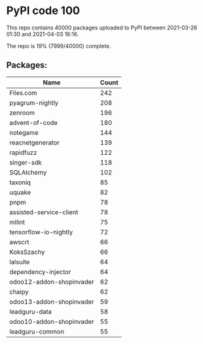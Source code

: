 # PyPI code 100

This repo contains 40000 packages uploaded to PyPI between 
2021-03-26 01:30 and 2021-04-03 16:16.

The repo is 19% (7999/40000) complete.

## Packages:

| Name  | Count |
| ----- | ----- |
| Files.com | 242 |
| pyagrum-nightly | 208 |
| zenroom | 196 |
| advent-of-code | 180 |
| notegame | 144 |
| reacnetgenerator | 139 |
| rapidfuzz | 122 |
| singer-sdk | 118 |
| SQLAlchemy | 102 |
| taxoniq | 85 |
| uquake | 82 |
| pnpm | 78 |
| assisted-service-client | 78 |
| mllint | 75 |
| tensorflow-io-nightly | 72 |
| awscrt | 66 |
| KoksSzachy | 66 |
| lalsuite | 64 |
| dependency-injector | 64 |
| odoo12-addon-shopinvader | 62 |
| chaipy | 62 |
| odoo13-addon-shopinvader | 59 |
| leadguru-data | 58 |
| odoo10-addon-shopinvader | 55 |
| leadguru-common | 55 |


